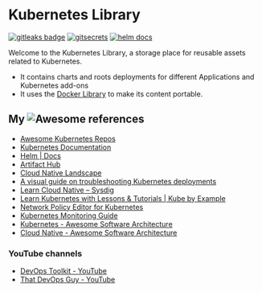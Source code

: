 # Kubernetes Library

[![gitleaks badge](https://img.shields.io/badge/protected%20by-gitleaks-blue)](https://github.com/zricethezav/gitleaks#pre-commit) [![gitsecrets](https://img.shields.io/badge/protected%20by-gitsecrets-blue)](https://github.com/awslabs/git-secrets) [![helm docs](https://img.shields.io/badge/docs%20by-helmdocs-blue)](https://github.com/norwoodj/helm-docs)

Welcome to the Kubernetes Library, a storage place for reusable assets related to Kubernetes.

- It contains charts and roots deployments for different Applications and Kubernetes add-ons
- It uses the [Docker Library](https://github.com/carlosrodlop/docker-lib) to make its content portable.

## My ![Awesome](https://cdn.rawgit.com/sindresorhus/awesome/d7305f38d29fed78fa85652e3a63e154dd8e8829/media/badge.svg) references

- [Awesome Kubernetes Repos](https://github.com/stars/carlosrodlop/lists/kubernetes)
- [Kubernetes Documentation](https://kubernetes.io/docs/home/)
- [Helm | Docs](https://helm.sh/docs/)
- [Artifact Hub](https://artifacthub.io/)
- [Cloud Native Landscape](https://landscape.cncf.io/)
- [A visual guide on troubleshooting Kubernetes deployments](https://learnk8s.io/troubleshooting-deployments)
- [Learn Cloud Native – Sysdig](https://sysdig.com/learn-cloud-native/)
- [Learn Kubernetes with Lessons & Tutorials | Kube by Example](https://kubebyexample.com/)
- [Network Policy Editor for Kubernetes](https://editor.cilium.io/?id=Duo0R0Wc7egzNHrM)
- [Kubernetes Monitoring Guide](https://www.reddit.com/r/kubernetes/comments/10q9dn1/a_guide_to_kubernetes_monitoring_in_this_5_part/)
- [Kubernetes - Awesome Software Architecture](https://awesome-architecture.com/devops/kubernetes/kubernetes/)
- [Cloud Native - Awesome Software Architecture](https://awesome-architecture.com/cloud-native/)

### YouTube channels

- [DevOps Toolkit - YouTube](https://www.youtube.com/c/DevOpsToolkit)
- [That DevOps Guy - YouTube](https://www.youtube.com/c/MarcelDempers)
